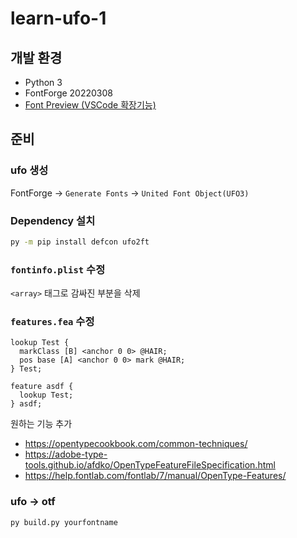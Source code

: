 # learn-ufo-1
## 개발 환경
- Python 3
- FontForge 20220308
- [Font Preview (VSCode 확장기능)](https://github.com/ctcuff/vscode-font-preview)

## 준비
### ufo 생성
FontForge -> `Generate Fonts` -> `United Font Object(UFO3)`
### Dependency 설치
```sh
py -m pip install defcon ufo2ft
```

### `fontinfo.plist` 수정
`<array>` 태그로 감싸진 부분을 삭제

### `features.fea` 수정
```fea
lookup Test {
  markClass [B] <anchor 0 0> @HAIR;
  pos base [A] <anchor 0 0> mark @HAIR;
} Test;

feature asdf {
  lookup Test;
} asdf;
```
원하는 기능 추가
- https://opentypecookbook.com/common-techniques/
- https://adobe-type-tools.github.io/afdko/OpenTypeFeatureFileSpecification.html
- https://help.fontlab.com/fontlab/7/manual/OpenType-Features/

### ufo -> otf
```sh
py build.py yourfontname
```